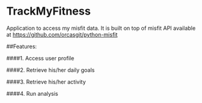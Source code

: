# TrackMyFitness
Application to access my misfit data. 
It is built on top of misfit API available at https://github.com/orcasgit/python-misfit

##Features:

####1. Access user profile

####2. Retrieve his/her daily goals

####3. Retrieve his/her activity

####4. Run analysis
